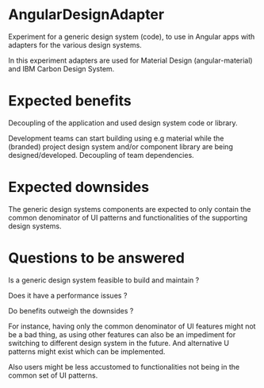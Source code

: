 # AngularDesignAdapter

Experiment for a generic design system (code), to use in Angular apps with adapters for the various design systems.

In this experiment adapters are used for Material Design (angular-material) and IBM Carbon Design System.

# Expected benefits

Decoupling of the application and used design system code or library.

Development teams can start building using e.g material while the (branded) project design system and/or component library are being designed/developed. Decoupling of team dependencies.
 
# Expected downsides

The generic design systems components are expected to only contain the common denominator of UI patterns and functionalities of the supporting design systems.

# Questions to be answered

Is a generic design system feasible to build and maintain ?

Does it have a performance issues ?

Do benefits outweigh the downsides ?

For instance, having only the common denominator of UI features might not be a bad thing, as using other features can also be an impediment for switching to different design system in the future. And alternative U patterns might exist which can be implemented.

Also users might be less accustomed to functionalities not being in the common set of UI patterns.
